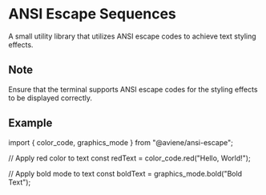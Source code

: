# ANSI Escape Sequences

A small utility library that utilizes ANSI escape codes to achieve text styling effects.

## Note

Ensure that the terminal supports ANSI escape codes for the styling effects to be displayed correctly.

## Example

import { color_code, graphics_mode } from "@aviene/ansi-escape";

// Apply red color to text
const redText = color_code.red("Hello, World!");

// Apply bold mode to text
const boldText = graphics_mode.bold("Bold Text");